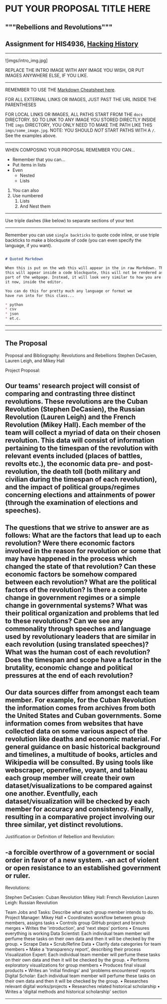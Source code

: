 # PUT YOUR PROPOSAL TITLE HERE
"""Rebellions and Revolutions"""
---

## Assignment for HIS4936, [Hacking History](http://hacking-history.readthedocs.io)

---

![imgs/intro_img.jpg]

REPLACE THE INTRO IMAGE WITH ANY IMAGE YOU WISH, OR PUT IMAGES ANYWHERE ELSE,
IF YOU LIKE.

---

REMEMBER TO USE THE [Markdown Cheatsheet here](https://github.com/adam-p/markdown-here/wiki/Markdown-Cheatsheet).

FOR ALL EXTERNAL LINKS OR IMAGES, JUST PAST THE URL INSIDE THE PARENTHESES

FOR LOCAL LINKS OR IMAGES, ALL PATHS START FROM THE `docs` DIRECTORY. SO TO
LINK TO ANY IMAGE YOU STORED DIRECTLY INSIDE THE `imgs` DIRECTORY, YOU ONLY
NEED TO MAKE THE PATH LIKE THIS `imgs/some_image.jpg`. NOTE: YOU SHOULD *NOT*
START PATHS WITH A `/`. See the examples above.

---

WHEN COMPOSING YOUR PROPOSAL REMEMBER YOU CAN...

* Remember that you can...
* Put items in lists
* Even
    * Nested
    * Lists

1. You can also
2. Use numbered
    1. Lists
    2. And Nest them

---

Use triple dashes (like below) to separate sections of your text

---

Remember you can use `single backticks` to quote code inline, or use triple
backticks to make a blockquote of code (you can even specify the language,
if you want).

```markdown

# Quoted Markdown

When this is put on the web this will appear in the in raw Markdown. That is,
this will appear inside a code blockquote, this will not be rendered as
part of the webpage. Instead, it will look very similar to how you are seeing
it now, inside the editor.

You can do this for pretty much any language or format we
have run into for this class...

* python
* csv
* json
* et.c.

```

---

---

## The Proposal
Proposal and Bibliography:
Revolutions and Rebellions
Stephen DeCasien, Lauren Leigh, and Mikey Hall

Project Proposal:

Our teams' research project will consist of comparing and contrasting three distinct revolutions. These revolutions are the Cuban Revolution (Stephen DeCasien), the Russian Revolution (Lauren Leigh) and the French Revolution (Mikey Hall). Each member of the team will collect a myriad of data on their chosen revolution. This data will consist of information pertaining to the timespan of the revolution with relevant events included (places of battles, revolts etc.), the economic data pre- and post-revolution, the death toll (both military and civilian during the timespan of each revolution), and the impact of political groups/regimes concerning elections and attainments of power (through the examination of elections and speeches).
---
The questions that we strive to answer are as follows: What are the factors that lead up to each revolution? Were there economic factors involved in the reason for revolution or some that may have happened in the process which changed the state of that revolution? Can these economic factors be somehow compared between each revolution? What are the political factors of the revolution? Is there a complete change in government regimes or a simple change in governmental systems?  What was their political organization and problems that led to these revolutions? Can we see any commonality through speeches and language used by revolutionary leaders that are similar in each revolution (using translated speeches)? What was the human cost of each revolution? Does the timespan and scope have a factor in the brutality, economic change and political pressures at the end of each revolution?
---
Our data sources differ from amongst each team member. For example, for the Cuban Revolution the information comes from archives from both the United States and Cuban governments. Some information comes from websites that have collected data on some various aspect of the revolution like deaths and economic material. For general guidance on basic historical background and timelines, a multitude of books, articles and Wikipedia will be consulted. By using tools like webscraper, openrefine, voyant, and tableau each group member will create their own dataset/visualizations to be compared against one another. Eventfully, each dataset/visualization will be checked by each member for accuracy and consistency. Finally, resulting in a comparative project involving our three similar, yet distinct revolutions.
---
Justification or Definition of Rebellion and Revolution:

-a forcible overthrow of a government or social order in favor of a new system.
-an act of violent or open resistance to an established government or ruler.
---
Revolutions:

Stephen DeCasien: 		Cuban Revolution
Mikey Hall: 			French Revolution
Lauren Leigh: 		Russian Revolution



Team Jobs and Tasks:
Describe what each group member intends to do.
Project Manager: Mikey Hall
•	Coordinates workflow between group members, assigns tasks
•	Controls group GitHub project and branch merges
•	Writes the 'introduction', and 'next steps' portions
•	Ensures everything is working
Data Scientist: Each individual team member will perfume these tasks on their own data and then it will be checked by the group.
•	Scrape Data
•	Scrub/Refine Data
•	Clarify data categories for team members
•	Make a 'transparency report', describing their process
Visualization Expert: Each individual team member will perfume these tasks on their own data and then it will be checked by the group.
•	Performs exploratory visualizations for group members
•	Produces final visual products
•	Writes an 'initial findings' and 'problems encountered' reports
Digital Scholar: Each individual team member will perfume these tasks on their own data and then it will be checked by the group.
•	Researches relevant digital works/projects
•	Researches related historical scholarship
•	Writes a 'digital methods and historical scholarship' section



---
